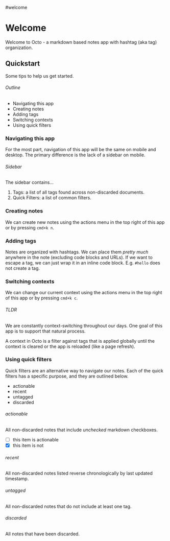 #welcome

# Welcome

Welcome to Octo - a markdown based notes app with hashtag (aka tag) organization.

## Quickstart

Some tips to help us get started.

###### Outline

- Navigating this app
- Creating notes
- Adding tags
- Switching contexts
- Using quick filters

### Navigating this app

For the most part, navigation of this app will be the same on mobile and desktop. The primary difference is the lack of a sidebar on mobile.

###### Sidebar

The sidebar contains...

1. Tags: a list of all tags found across non-discarded documents.
2. Quick Filters: a list of common filters.

### Creating notes

We can create new notes using the actions menu in the top right of this app or by pressing `cmd+k n`.

### Adding tags

Notes are organized with hashtags. We can place them _pretty much_ anywhere in the note (excluding code blocks and URLs). If we want to escape a tag, we can just wrap it in an inline code block. E.g. `#hello` does not create a tag.

### Switching contexts

We can change our current context using the actions menu in the top right of this app or by pressing `cmd+k c`.

###### TLDR

We are constantly context-switching throughout our days. One goal of this app is to support that natural process.

A context in Octo is a filter against tags that is applied globally until the context is cleared or the app is reloaded (like a page refresh).

### Using quick filters

Quick filters are an alternative way to navigate our notes. Each of the quick filters has a specific purpose, and they are outlined below.

- actionable
- recent
- untagged
- discarded

###### actionable

All non-discarded notes that include _unchecked_ markdown checkboxes.

- [ ] this item is actionable
- [x] this item is not

###### recent

All non-discarded notes listed reverse chronologically by last updated timestamp.

###### untagged

All non-discarded notes that do not include at least one tag.

###### discarded

All notes that have been discarded.
